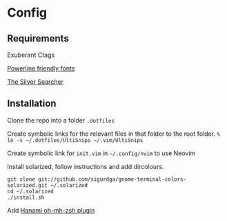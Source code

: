 # Config

## Requirements

Exuberant Ctags

[Powerline friendly fonts](https://github.com/powerline/fonts)

[The Silver Searcher](https://github.com/ggreer/the_silver_searcher)

## Installation

Clone the repo into a folder `.dotfiles`

Create symbolic links for the relevant files in that folder to the root folder.
`% ln -s ~/.dotfiles/UltiSnips ~/.vim/UltiSnips`

Create symbolic link for `init.vim` in `~/.config/nvim` to use Neovim

Install solarized, follow instructions and add dircolours.
```
git clone git://github.com/sigurdga/gnome-terminal-colors-solarized.git ~/.solarized
cd ~/.solarized
./install.sh
```

Add [Hanami oh-mh-zsh plugin](https://github.com/davydovanton/hanami-zsh)

